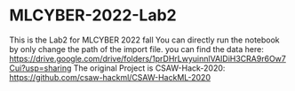 # MLCYBER-2022-Lab2
This is the Lab2 for MLCYBER 2022 fall
You can directly run the notebook by only change the path of the import file.
you can find the data here:
https://drive.google.com/drive/folders/1prDHrLwyuinnlVAIDiH3CRA9r6Ow7Cui?usp=sharing
The original Project is CSAW-Hack-2020:
https://github.com/csaw-hackml/CSAW-HackML-2020
